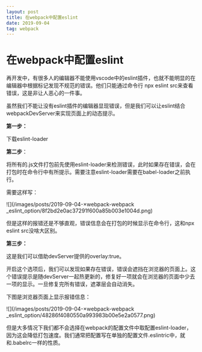 ```yaml
---
layout: post
title: 在webpack中配置eslint
date: 2019-09-04
tag: webpack
---
```


在webpack中配置eslint
=====================

再开发中，有很多人的编辑器不能使用vscode中的eslint插件，也就不能明显的在编辑器中根据标记发现不规范的错误。他们只能通过命令行
npx eslint src来查看错误，这是非让人恶心的一件事。

虽然我们不能让没有eslint插件的编辑器显现错误，但是我们可以让eslint结合webpackDevServer来实现页面上的动态提示。

**第一步：**

下载eslint-loader

**第二步**：

将所有的.js文件打包前先使用eslint-loader来检测错误，此时如果存在错误，会在打包时在命令行中有所提示。需要注意eslint-loader需要在babel-loader之前执行。

需要这样写：

![](/images/posts/2019-09-04-×webpack-webpack _eslint_option/8f2bd2e0ac37291f600a85b003e1004d.png)

但是这样的报错还是不够直观，错误信息会在打包的时候显示在命令行，这和npx eslint
src没啥大区别。

**第三步：**

这是我们可以借助devServer提供的overlay:true。

开启这个选项后，我们可以发现如果存在错误，错误会遮挡在浏览器的页面上。这个错误提示是随devServer一起热更新的，修复好一项就会在浏览器的页面中少去一项的显示。一旦修复完所有错误，遮罩层会自动消失。

下图是浏览器页面上显示报错信息：

![](/images/posts/2019-09-04-×webpack-webpack _eslint_option/48286f4080550a993983b00e5e2a0577.png)

但是大多情况下我们都不会选择在webpack的配置文件中取配置eslint-loader，因为这会降低打包速度。我们通常把配置写在单独的配置文件.eslintric中，就和.babelrc一样的性质。
